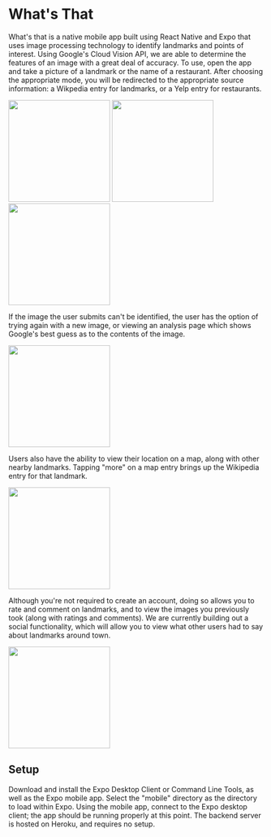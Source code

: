 # What's That

What's that is a native mobile app built using React Native and Expo that uses image processing technology to identify landmarks and points of interest. Using Google's Cloud Vision API, we are able to determine the features of an image with a great deal of accuracy. To use, open the app and take a picture of a landmark or the name of a restaurant. After choosing the appropriate mode, you will be redirected to the appropriate source information: a Wikpedia entry for landmarks, or a Yelp entry for restaurants. 

<!-- ![Select Type](https://i.imgur.com/ph2WvjQ.jpg) ![Wiki Screen](https://i.imgur.com/O09fiQQ.jpg) ![Yelp Screen](https://i.imgur.com/6eWjJoN.jpg) -->
<p float="left">
  <img src="https://i.imgur.com/ph2WvjQ.jpg" width="200" />
  <img src="https://i.imgur.com/O09fiQQ.jpg" width="200" /> 
  <img src="https://i.imgur.com/6eWjJoN.jpg" width="200" />
</p>


If the image the user submits can't be identified, the user has the option of trying again with a new image, or viewing an analysis page which shows Google's best guess as to the contents of the image.

<!-- ![Analysis Screen](https://i.imgur.com/SbaThw1.jpg) -->
<img src="https://i.imgur.com/SbaThw1.jpg" width="200" />

Users also have the ability to view their location on a map, along with other nearby landmarks. Tapping "more" on a map entry brings up the Wikipedia entry for that landmark.

<!-- ![Map View](https://i.imgur.com/kgRAKoF.jpg) -->
<img src="https://i.imgur.com/kgRAKoF.jpg" width="200" />

Although you're not required to create an account, doing so allows you to rate and comment on landmarks, and to view the images you previously took (along with ratings and comments). We are currently building out a social functionality, which will allow you to view what other users had to say about landmarks around town. 

<!-- ![My Places View](https://i.imgur.com/ByhObyk.jpg) -->
<img src="https://i.imgur.com/ByhObyk.jpg" width="200" />

## Setup
Download and install the Expo Desktop Client or Command Line Tools, as well as the Expo mobile app. Select the "mobile" directory as the directory to load within Expo. Using the mobile app, connect to the Expo desktop client; the app should be running properly at this point. The backend server is hosted on Heroku, and requires no setup. 